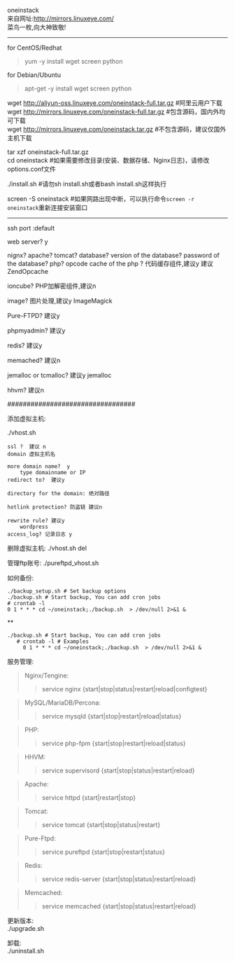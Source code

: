 oneinstack  
来自网址:http://mirrors.linuxeye.com/  
菜鸟一枚,向大神致敬!

---
for CentOS/Redhat  
>yum -y install wget screen python  

for Debian/Ubuntu  
>apt-get -y install wget screen python  

wget http://aliyun-oss.linuxeye.com/oneinstack-full.tar.gz         #阿里云用户下载  
wget http://mirrors.linuxeye.com/oneinstack-full.tar.gz            #包含源码，国内外均可下载  
wget http://mirrors.linuxeye.com/oneinstack.tar.gz                 #不包含源码，建议仅国外主机下载

tar xzf oneinstack-full.tar.gz  
cd oneinstack                #如果需要修改目录(安装、数据存储、Nginx日志)，请修改options.conf文件

./install.sh         #请勿sh install.sh或者bash install.sh这样执行  

 
screen -S oneinstack                                               #如果网路出现中断，可以执行命令`screen -r oneinstack`重新连接安装窗口

---


ssh port :default

web server? y

nignx?
apache?
tomcat?
database?
	version of the database?
	password of the database?
php?
opcode cache of the php ?  代码缓存组件,建议y
	建议ZendOpcache

ioncube? PHP加解密组件,建议n

image? 图片处理,建议y ImageMagick

Pure-FTPD? 建议y

phpmyadmin? 建议y

redis? 建议y

memached? 建议n

jemalloc or tcmalloc?  建议y jemalloc

hhvm? 建议n

#################################

添加虚拟主机:

./vhost.sh

	ssl ?  建议 n
	domain 虚拟主机名

	more domain name?  y
		type domainname or IP 
	redirect to?  建议y

	directory for the domain: 绝对路径

	hotlink protection? 防盗链 建议n

	rewrite rule? 建议y
		wordpress
	access_log? 记录日志 y

删除虚拟主机:
./vhost.sh del

管理ftp账号:
./pureftpd_vhost.sh

如何备份:

```
./backup_setup.sh # Set backup options 
./backup.sh # Start backup, You can add cron jobs
# crontab -l
0 1 * * * cd ~/oneinstack;./backup.sh  > /dev/null 2>&1 &
```
**
```
./backup.sh # Start backup, You can add cron jobs
   # crontab -l # Examples 
     0 1 * * * cd ~/oneinstack;./backup.sh  > /dev/null 2>&1 &
```
服务管理:

>   Nginx/Tengine:  
>>   service nginx {start|stop|status|restart|reload|configtest}    

>MySQL/MariaDB/Percona:  
 >>  service mysqld {start|stop|restart|reload|status}  

>PHP:  
 >>  service php-fpm {start|stop|restart|reload|status}   

>HHVM:  
 >>  service supervisord {start|stop|status|restart|reload}   

>Apache:  
>>service httpd {start|restart|stop} 

>Tomcat:  
>>service tomcat {start|stop|status|restart}

>Pure-Ftpd:  
 >>  service pureftpd {start|stop|restart|status}

>Redis:  
 >>  service redis-server {start|stop|status|restart|reload} 

>Memcached:  
 >>  service memcached {start|stop|status|restart|reload}

更新版本:  
./upgrade.sh

卸载:  
./uninstall.sh
